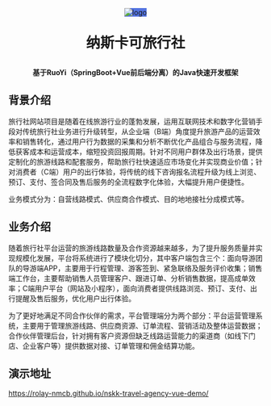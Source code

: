 <p align="center" >
<span style="background-color: #5373e0;display: inline-block"> 
<img alt="logo" src="https://java-ai-nskk.oss-cn-beijing.aliyuncs.com/dkd-images/2025/09/11/nskklogo.png">
</span>
</p>
<h1 align="center" style="margin: 30px 0 30px; font-weight: bold;">纳斯卡可旅行社</h1>
<h4 align="center">基于RuoYi（SpringBoot+Vue前后端分离）的Java快速开发框架</h4>


## 背景介绍

旅行社网站项目是随着在线旅游行业的蓬勃发展，运用互联网技术和数字化营销手段对传统旅行社业务进行升级转型，从企业端（B端）角度提升旅游产品的运营效率和销售转化，通过用户行为数据的采集和分析不断优化产品组合与服务流程，降低获客成本和运营成本，缩短投资回报周期。针对不同用户群体及出行场景，提供定制化的旅游线路和配套服务，帮助旅行社快速适应市场变化并实现商业价值；针对消费者（C端）用户的出行体验，将传统的线下咨询报名流程升级为线上浏览、预订、支付、签合同及售后服务的全流程数字化体验，大幅提升用户便捷性。

业务模式分为：自营线路模式、供应商合作模式、目的地地接社分成模式等。

## 业务介绍
随着旅行社平台运营的旅游线路数量及合作资源越来越多，为了提升服务质量并实现规模化发展，平台将系统进行了模块化切分，其中客户端包含三个：面向导游团队的导游端APP，主要用于行程管理、游客签到、紧急联络及服务评价收集；销售端工作台，主要帮助销售人员管理客户、跟进订单、分析销售数据，提高成单效率；C端用户平台（网站及小程序），面向消费者提供线路浏览、预订、支付、出行提醒及售后服务，优化用户出行体验。

为了更好地满足不同合作伙伴的需求，平台管理端分为两个部分：平台运营管理系统，主要用于管理旅游线路、供应商资源、订单流程、营销活动及整体运营数据；合作伙伴管理后台，针对拥有客户资源但缺乏线路运营能力的渠道商（如线下门店、企业客户等）提供数据对接、订单管理和佣金结算功能。

## 演示地址
https://rolay-nmcb.github.io/nskk-travel-agency-vue-demo/
